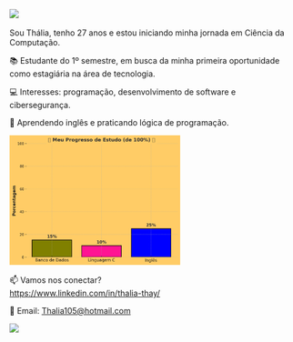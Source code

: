 ![](https://link-do-GIF.gif)




Sou Thália, tenho 27 anos e estou iniciando minha jornada em Ciência da Computação.

📚 Estudante do 1º semestre, em busca da minha primeira oportunidade como estagiária na área de tecnologia.

💻 Interesses: programação, desenvolvimento de software e cibersegurança.

🔎 Aprendendo inglês e praticando lógica de programação.

<img src="https://raw.githubusercontent.com/Thalia-10/Thalia-10/main/assets/progresso_estudos%20(2).png" width="300px">






📫 Vamos nos conectar?  
https://www.linkedin.com/in/thalia-thay/

📧 Email:
Thalia105@hotmail.com


![](https://i.imgur.com/kxiyki9.gif)

